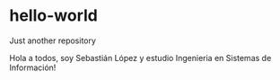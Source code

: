 # hello-world
Just another repository

Hola a todos, soy Sebastián López y estudio Ingenieria en Sistemas de Información!

